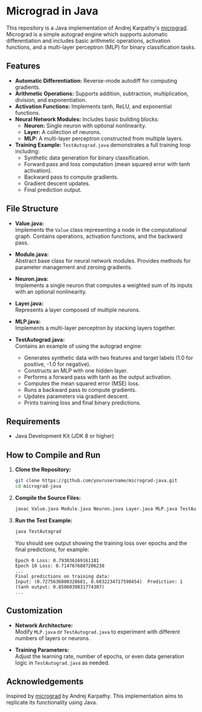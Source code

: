 
# Micrograd in Java

This repository is a Java implementation of Andrej Karpathy's [micrograd](https://github.com/karpathy/micrograd). Micrograd is a simple autograd engine which supports automatic differentiation and includes basic arithmetic operations, activation functions, and a multi-layer perceptron (MLP) for binary classification tasks.

## Features

- **Automatic Differentiation:** Reverse-mode autodiff for computing gradients.
- **Arithmetic Operations:** Supports addition, subtraction, multiplication, division, and exponentiation.
- **Activation Functions:** Implements tanh, ReLU, and exponential functions.
- **Neural Network Modules:** Includes basic building blocks:
  - **Neuron:** Single neuron with optional nonlinearity.
  - **Layer:** A collection of neurons.
  - **MLP:** A multi-layer perceptron constructed from multiple layers.
- **Training Example:** `TestAutograd.java` demonstrates a full training loop including:
  - Synthetic data generation for binary classification.
  - Forward pass and loss computation (mean squared error with tanh activation).
  - Backward pass to compute gradients.
  - Gradient descent updates.
  - Final prediction output.

## File Structure

- **Value.java:**  
  Implements the `Value` class representing a node in the computational graph. Contains operations, activation functions, and the backward pass.

- **Module.java:**  
  Abstract base class for neural network modules. Provides methods for parameter management and zeroing gradients.

- **Neuron.java:**  
  Implements a single neuron that computes a weighted sum of its inputs with an optional nonlinearity.

- **Layer.java:**  
  Represents a layer composed of multiple neurons.

- **MLP.java:**  
  Implements a multi-layer perceptron by stacking layers together.

- **TestAutograd.java:**  
  Contains an example of using the autograd engine:
  - Generates synthetic data with two features and target labels (1.0 for positive, -1.0 for negative).
  - Constructs an MLP with one hidden layer.
  - Performs a forward pass with tanh as the output activation.
  - Computes the mean squared error (MSE) loss.
  - Runs a backward pass to compute gradients.
  - Updates parameters via gradient descent.
  - Prints training loss and final binary predictions.

## Requirements

- Java Development Kit (JDK 8 or higher)

## How to Compile and Run

1. **Clone the Repository:**

   ```bash
   git clone https://github.com/yourusername/micrograd-java.git
   cd micrograd-java
   ```

2. **Compile the Source Files:**

   ```bash
   javac Value.java Module.java Neuron.java Layer.java MLP.java TestAutograd.java
   ```

3. **Run the Test Example:**

   ```bash
   java TestAutograd
   ```

   You should see output showing the training loss over epochs and the final predictions, for example:

   ```
   Epoch 0 Loss: 0.793036169161181
   Epoch 10 Loss: 0.7147676887206238
   ...
   Final predictions on training data:
   Input: (0.7275636800328681, 0.6832234717598454)  Prediction: 1 (tanh output: 0.8586039831774307)
   ...
   ```

## Customization

- **Network Architecture:**  
  Modify `MLP.java` or `TestAutograd.java` to experiment with different numbers of layers or neurons.

- **Training Parameters:**  
  Adjust the learning rate, number of epochs, or even data generation logic in `TestAutograd.java` as needed.

## Acknowledgements

Inspired by [micrograd](https://github.com/karpathy/micrograd) by Andrej Karpathy. This implementation aims to replicate its functionality using Java.
